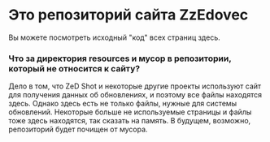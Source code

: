 # Это репозиторий сайта ZzEdovec
Вы можете посмотреть исходный "код" всех страниц здесь.
### Что за директория resources и мусор в репозитории, который не относится к сайту?
Дело в том, что ZeD Shot и некоторые другие проекты используют сайт для получения данных об обновлениях, и поэтому все файлы находятся здесь. Однако здесь есть не только файлы, нужные для системы обновлений. Некоторые больше не используемые страницы и файлы тоже здесь находятся, так сказать на память. В будущем, возможно, репозиторий будет почищен от мусора.
